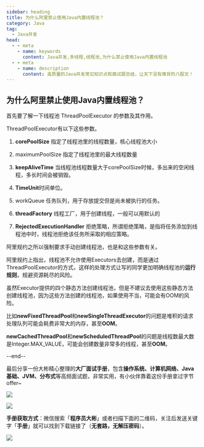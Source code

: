 ```yaml
---
sidebar: heading
title: 为什么阿里禁止使用Java内置线程池？
category: Java
tag:
  - Java并发
head:
  - - meta
    - name: keywords
      content: Java并发,多线程,线程池,为什么禁止使用Java内置线程池
  - - meta
    - name: description
      content: 高质量的Java并发常见知识点和面试题总结，让天下没有难背的八股文！
---
```


## 为什么阿里禁止使用Java内置线程池？

首先要了解一下线程池 ThreadPoolExecutor 的参数及其作用。

ThreadPoolExecutor有以下这些参数。

1. **corePoolSize** 指定了线程池里的线程数量，核心线程池大小
   
2. maximumPoolSize 指定了线程池里的最大线程数量
   
3. **keepAliveTime** 当线程池线程数量大于corePoolSize时候，多出来的空闲线程，多长时间会被销毁。
   
4. **TimeUnit**时间单位。
   
5. workQueue 任务队列，用于存放提交但是尚未被执行的任务。
   
6. **threadFactory** 线程工厂，用于创建线程，一般可以用默认的
   
7. **RejectedExecutionHandler** 拒绝策略，所谓拒绝策略，是指将任务添加到线程池中时，线程池拒绝该任务所采取的相应策略。

阿里规约之所以强制要求手动创建线程池，也是和这些参数有关。

阿里规约上指出，线程池不允许使用Executors去创建，而是通过ThreadPoolExecutor的方式，这样的处理方式让写的同学更加明确线程池的**运行规则**，规避资源耗尽的风险。

虽然Executor提供的四个静态方法创建线程池，但是不建议去使用这些静态方法创建线程池，因为这些方法创建的线程池，如果使用不当，可能会有OOM的风险。

比如**newFixedThreadPool**和**newSingleThreadExecutor**的问题是堆积的请求处理队列可能会耗费非常大的内存，甚至**OOM**。

**newCachedThreadPool**和**newScheduledThreadPool**的问题是线程数最大数是Integer.MAX_VALUE，可能会创建数量非常多的线程，甚至**OOM**。



--end--

最后分享一份大彬精心整理的**大厂面试手册**，包含**操作系统、计算机网络、Java基础、JVM、分布式**等高频面试题，非常实用，有小伙伴靠着这份手册拿过字节offer~

![](http://img.topjavaer.cn/img/面试手册1.png)

![](http://img.topjavaer.cn/img/面试手册.png)

**手册获取方式**：微信搜索「**程序员大彬**」或者扫描下面的二维码，关注后发送关键字「**手册**」就可以找到下载链接了（**无套路，无解压密码**）。

![](http://img.topjavaer.cn/img/image-20221207225029295.png)

